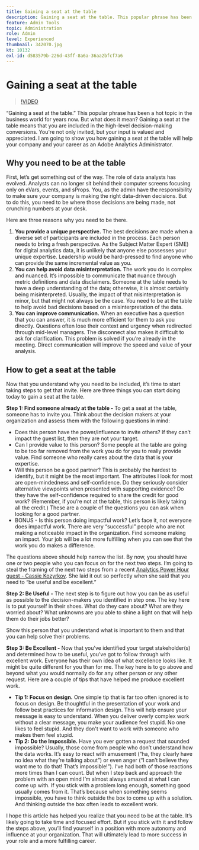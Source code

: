 ```yaml
---
title: Gaining a seat at the table
description: Gaining a seat at the table. This popular phrase has been a hot topic in the business world for years now. But what does it mean? Gaining a seat at the table means that you are included in the high-level decision-making conversions. You're not only invited, but your input is valued and appreciated. I am going to show you how gaining a seat at the table will help your company and your career as an Adobe Analytics Administrator.
feature: Admin Tools
topic: Administration
role: Admin
level: Experienced
thumbnail: 342070.jpg
kt: 10132
exl-id: d583579b-226d-43ff-8a6a-36aa2bfcf7a6
---
```

# Gaining a seat at the table

>[!VIDEO](https://video.tv.adobe.com/v/342070/?quality=12&learn=on)

“Gaining a seat at the table.” This popular phrase has been a hot topic in the business world for years now. But what does it mean? Gaining a seat at the table means that you are included in the high-level decision-making conversions. You're not only invited, but your input is valued and appreciated. I am going to show you how gaining a seat at the table will help your company and your career as an Adobe Analytics Administrator.

## Why you need to be at the table

First, let’s get something out of the way. The role of data analysts has evolved. Analysts can no longer sit behind their computer screens focusing only on eVars, events, and sProps. You, as the admin have the responsibility to make sure your company is making the right data-driven decisions. But to do this, you need to be where those decisions are being made, not crunching numbers at your desk.

Here are three reasons why you need to be there.

1. **You provide a unique perspective.** The best decisions are made when a diverse set of participants are included in the process. Each person needs to bring a fresh perspective. As the Subject Matter Expert (SME) for digital analytics data, it is unlikely that anyone else possesses your unique expertise. Leadership would be hard-pressed to find anyone who can provide the same incremental value as you.
1. **You can help avoid data misinterpretation.** The work you do is complex and nuanced. It’s impossible to communicate that nuance through metric definitions and data disclaimers. Someone at the table needs to have a deep understanding of the data; otherwise, it is almost certainly being misinterpreted. Usually, the impact of that misinterpretation is minor, but that might not always be the case. You need to be at the table to help avoid bad decisions based on a misinterpretation of the data.
1. **You can improve communication.** When an executive has a question that you can answer, it is much more efficient for them to ask you directly. Questions often lose their context and urgency when redirected through mid-level managers. The disconnect also makes it difficult to ask for clarification. This problem is solved if you’re already in the meeting. Direct communication will improve the speed and value of your analysis.

## How to get a seat at the table

Now that you understand why you need to be included, it’s time to start taking steps to get that invite. Here are three things you can start doing today to gain a seat at the table.

**Step 1: Find someone already at the table -** To get a seat at the table, someone has to invite you. Think about the decision makers at your organization and assess them with the following questions in mind:

* Does this person have the power/influence to invite others? If they can’t impact the guest list, then they are not your target.
* Can I provide value to this person? Some people at the table are going to be too far removed from the work you do for you to really provide value. Find someone who really cares about the data that is your expertise.  
* Will this person be a good partner? This is probably the hardest to identify, but it might be the most important. The attributes I look for most are open-mindedness and self-confidence. Do they seriously consider alternative viewpoints when presented with supporting evidence? Do they have the self-confidence required to share the credit for good work? (Remember, if you’re not at the table, this person is likely taking all the credit.) These are a couple of the questions you can ask when looking for a good partner.
* BONUS - Is this person doing impactful work? Let’s face it, not everyone does impactful work. There are very “successful” people who are not making a noticeable impact in the organization. Find someone making an impact. Your job will be a lot more fulfilling when you can see that the work you do makes a difference.   

The questions above should help narrow the list. By now, you should have one or two people who you can focus on for the next two steps. I’m going to steal the framing of the next two steps from a recent [Analytics Power Hour guest - Cassie Kozyrkov](https://analyticshour.io/2021/12/14/182-making-better-decisions-and-being-useful-with-cassie-kozyrkov/). She laid it out so perfectly when she said that you need to “be useful and be excellent.”  

**Step 2: Be Useful -** The next step is to figure out how you can be as useful as possible to the decision-makers you identified in step one. The key here is to put yourself in their shoes. What do they care about? What are they worried about? What unknowns are you able to shine a light on that will help them do their jobs better? 

Show this person that you understand what is important to them and that you can help solve their problems.

**Step 3: Be Excellent -** Now that you’ve identified your target stakeholder(s) and determined how to be useful, you’ve got to follow through with excellent work. Everyone has their own idea of what excellence looks like. It might be quite different for you than for me. The key here is to go above and beyond what you would normally do for any other person or any other request. Here are a couple of tips that have helped me produce excellent work.

* **Tip 1: Focus on design.** One simple tip that is far too often ignored is to focus on design. Be thoughtful in the presentation of your work and follow best practices for information design. This will help ensure your message is easy to understand. When you deliver overly complex work without a clear message, you make your audience feel stupid. No one likes to feel stupid. And they don't want to work with someone who makes them feel stupid.
* **Tip 2: Do the Impossible.** Have you ever gotten a request that sounded impossible? Usually, those come from people who don’t understand how the data works. It’s easy to react with amusement (“ha, they clearly have no idea what they’re talking about”) or even anger (“I can’t believe they want me to do that! That’s impossible!”). I’ve had both of those reactions more times than I can count. But when I step back and approach the problem with an open mind I’m almost always amazed at what I can come up with. If you stick with a problem long enough, something good usually comes from it. That’s because when something seems impossible, you have to think outside the box to come up with a solution. And thinking outside the box often leads to excellent work. 

I hope this article has helped you realize that you need to be at the table. It’s likely going to take time and focused effort. But if you stick with it and follow the steps above, you’ll find yourself in a position with more autonomy and influence at your organization. That will ultimately lead to more success in your role and a more fulfilling career.
